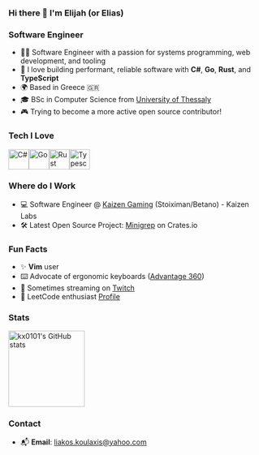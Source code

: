 ### Hi there 👋 I'm Elijah (or Elias)

### Software Engineer

- 👨‍💻  Software Engineer with a passion for systems programming, web development, and tooling
- 🎯  I love building performant, reliable software with **C#**, **Go**, **Rust**, and **TypeScript**
- 🌍  Based in Greece 🇬🇷
- 🎓  BSc in Computer Science from [University of Thessaly](https://ds.uth.gr/)
- 🎮  Trying to become a more active open source contributor!

### Tech I Love
<div style="display: flex;">
  <a href="https://docs.microsoft.com/en-us/dotnet/csharp/"><img src="https://raw.githubusercontent.com/danielcranney/readme-generator/main/public/icons/skills/csharp-colored.svg" width="40" height="40" alt="C#" /></a>
  <a href="https://golang.org"><img src="https://raw.githubusercontent.com/danielcranney/readme-generator/main/public/icons/skills/go-colored.svg" width="40" height="40" alt="Go" /></a>
  <a href="https://www.rust-lang.org"><img src="https://raw.githubusercontent.com/danielcranney/readme-generator/main/public/icons/skills/rust-colored.svg" width="40" height="40" alt="Rust" /></a>
  <a href="https://www.typescriptlang.org"><img src="https://raw.githubusercontent.com/danielcranney/readme-generator/main/public/icons/skills/typescript-colored.svg" width="40" height="40" alt="Typescript" /></a>
</div>

### Where do I Work
- 💻  Software Engineer @ [Kaizen Gaming](https://kaizengaming.com/) (Stoiximan/Betano) - Kaizen Labs
- 🛠️  Latest Open Source Project: [Minigrep](https://crates.io/crates/minigrep_elijahkx) on Crates.io

### Fun Facts
- ✨  **Vim** user
- ⌨️  Advocate of ergonomic keyboards ([Advantage 360](https://kinesis-ergo.com/keyboards/advantage360/))
- 🎥  Sometimes streaming on [Twitch](https://twitch.tv/elijahkx)
- 🧠  LeetCode enthusiast [Profile](https://leetcode.com/kx_01/)

### Stats
<div style="display: flex;"> 
  <img src="https://github-readme-stats.vercel.app/api?username=kx0101&show_icons=true&count_private=true&title_color=2ecc71&text_color=a0e9af&icon_color=27ae60&bg_color=2c3e50&hide_border=true" alt="kx0101's GitHub stats" height="150" />
</div>

### Contact
- 📬 **Email**: liakos.koulaxis@yahoo.com
